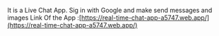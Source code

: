 It is a Live Chat App. Sig in with Google and make send messages and images
Link Of the App :[https://real-time-chat-app-a5747.web.app/](https://real-time-chat-app-a5747.web.app/)
